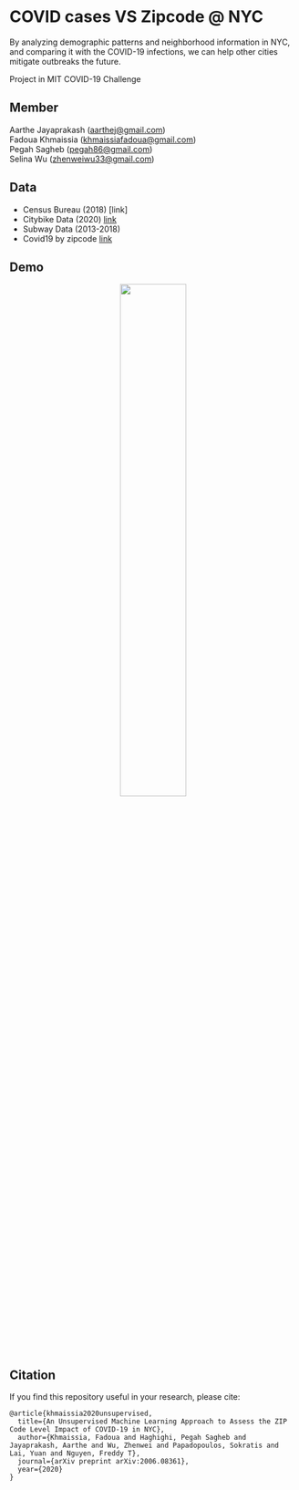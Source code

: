 # COVID cases VS Zipcode @ NYC

By analyzing demographic patterns and neighborhood information in NYC, and comparing it with the COVID-19 infections, we can help other cities mitigate outbreaks the future.

Project in MIT COVID-19 Challenge

## Member
Aarthe Jayaprakash (aarthej@gmail.com)<br>
Fadoua Khmaissia   (khmaissiafadoua@gmail.com)<br>
Pegah Sagheb       (pegah86@gmail.com)<br>
Selina Wu          (zhenweiwu33@gmail.com)<br>

## Data

* Census Bureau (2018) [link] 
* Citybike Data (2020) [link](https://s3.amazonaws.com/tripdata/index.html)
* Subway Data   (2013-2018)
* Covid19 by zipcode   [link](https://github.com/nychealth/coronavirus-data)

## Demo
<p align="center">
<img src="https://github.com/SelinaWu/COVID_Zipcode_NYC/blob/master/demo/covid_map(interactive).gif" width="48%" height="48%" />
</p> 

## Citation

If you find this repository useful in your research, please cite:

```
@article{khmaissia2020unsupervised,
  title={An Unsupervised Machine Learning Approach to Assess the ZIP Code Level Impact of COVID-19 in NYC},
  author={Khmaissia, Fadoua and Haghighi, Pegah Sagheb and Jayaprakash, Aarthe and Wu, Zhenwei and Papadopoulos, Sokratis and Lai, Yuan and Nguyen, Freddy T},
  journal={arXiv preprint arXiv:2006.08361},
  year={2020}
}
